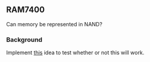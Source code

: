 ## RAM7400

Can memory be represented in NAND?

### Background

Implement [this](https://www.instructables.com/DIY-RAM-for-Your-Micro/) idea to test whether or not this will work.